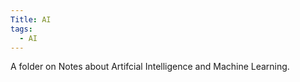 ```yaml
---
Title: AI
tags: 
  - AI
---
```

A folder on Notes about Artifcial Intelligence and Machine Learning.
